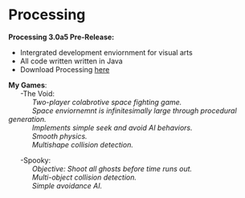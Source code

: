 # Processing
**Processing 3.0a5 Pre-Release:**   
* Intergrated development enviornment for visual arts
* All code written written in Java
* Download Processing [here](https://processing.org/download/?processing)
  
**My Games**:  
&nbsp;&nbsp;&nbsp;&nbsp;&nbsp;&nbsp;-The Void:  
&nbsp;&nbsp;&nbsp;&nbsp;&nbsp;&nbsp;&nbsp;&nbsp;&nbsp;&nbsp;&nbsp;&nbsp;*Two-player colabrotive space fighting game.*    
&nbsp;&nbsp;&nbsp;&nbsp;&nbsp;&nbsp;&nbsp;&nbsp;&nbsp;&nbsp;&nbsp;&nbsp;*Space enviornemnt is infinitesimally large through procedural generation.*  
&nbsp;&nbsp;&nbsp;&nbsp;&nbsp;&nbsp;&nbsp;&nbsp;&nbsp;&nbsp;&nbsp;&nbsp;*Implements simple seek and avoid AI behaviors.*  
&nbsp;&nbsp;&nbsp;&nbsp;&nbsp;&nbsp;&nbsp;&nbsp;&nbsp;&nbsp;&nbsp;&nbsp;*Smooth physics.*  
&nbsp;&nbsp;&nbsp;&nbsp;&nbsp;&nbsp;&nbsp;&nbsp;&nbsp;&nbsp;&nbsp;&nbsp;*Multishape collision detection.*  
  
&nbsp;&nbsp;&nbsp;&nbsp;&nbsp;&nbsp;-Spooky:    
&nbsp;&nbsp;&nbsp;&nbsp;&nbsp;&nbsp;&nbsp;&nbsp;&nbsp;&nbsp;&nbsp;&nbsp;*Objective: Shoot all ghosts before time runs out.*  
&nbsp;&nbsp;&nbsp;&nbsp;&nbsp;&nbsp;&nbsp;&nbsp;&nbsp;&nbsp;&nbsp;&nbsp;*Multi-object collision detection.*  
&nbsp;&nbsp;&nbsp;&nbsp;&nbsp;&nbsp;&nbsp;&nbsp;&nbsp;&nbsp;&nbsp;&nbsp;*Simple avoidance AI.*  
              


